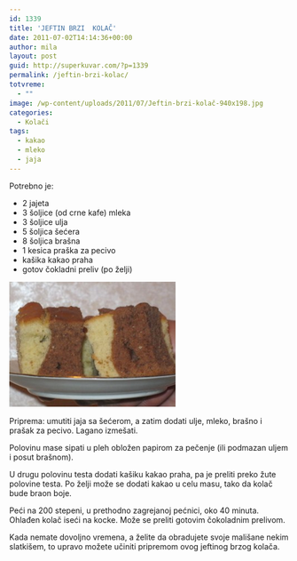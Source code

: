 ```yaml
---
id: 1339
title: 'JEFTIN BRZI  KOLAČ'
date: 2011-07-02T14:14:36+00:00
author: mila
layout: post
guid: http://superkuvar.com/?p=1339
permalink: /jeftin-brzi-kolac/
totvreme:
  - ""
image: /wp-content/uploads/2011/07/Jeftin-brzi-kolač-940x198.jpg
categories:
  - Kolači
tags:
  - kakao
  - mleko
  - jaja
---
```

Potrebno je:

  * 2 jajeta
  * 3 šoljice (od crne kafe) mleka
  * 3 šoljice ulja
  * 5 šoljica šećera
  * 8 šoljica brašna
  * 1 kesica praška za pecivo
  * kašika kakao praha
  * gotov čokladni preliv (po želji)

<img class="alignnone size-medium wp-image-2529" title="Jeftin brzi kolač" src="/wp-content/uploads/2011/07/Jeftin-brzi-kolač-300x225.jpg" alt="" width="300" height="225" /> 

Priprema: umutiti jaja sa šećerom, a zatim dodati ulje, mleko, brašno i prašak za pecivo. Lagano izmešati.

Polovinu mase sipati u pleh obložen papirom za pečenje (ili podmazan uljem i posut brašnom).

U drugu polovinu testa dodati kašiku kakao praha, pa je preliti preko žute polovine testa. Po želji može se dodati kakao u celu masu, tako da kolač bude braon boje.

Peći na 200 stepeni, u prethodno zagrejanoj pećnici, oko 40 minuta. Ohlađen kolač iseći na kocke. Može se preliti gotovim čokoladnim prelivom.

Kada nemate dovoljno vremena, a želite da obradujete svoje mališane nekim slatkišem, to upravo možete učiniti pripremom ovog jeftinog brzog kolača.